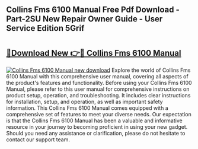 ## Collins Fms 6100 Manual Free Pdf Download - Part-2SU New Repair Owner Guide - User Service Edition 5Grif

# <h2><a href="http://bc9708.oget.top/?id=Collins+Fms+6100+Manual">🔗Download New 👉🔴 Collins Fms 6100 Manual</a></h2>

[![Collins Fms 6100 Manual new download](https://i.imgur.com/5g1atiW.png)](http://bc9708.oget.top/?id=Collins+Fms+6100+Manual)
Explore the world of Collins Fms 6100 Manual with this comprehensive user manual, covering all aspects of the product's features and functionality. Before using your Collins Fms 6100 Manual, please refer to this user manual for comprehensive instructions on product setup, operation, and troubleshooting. It includes clear instructions for installation, setup, and operation, as well as important safety information. This Collins Fms 6100 Manual comes equipped with a comprehensive set of features to meet your diverse needs. Our expectation is that the Collins Fms 6100 Manual has been a valuable and informative resource in your journey to becoming proficient in using your new gadget. Should you need any assistance or clarification, please do not hesitate to contact our support team.
